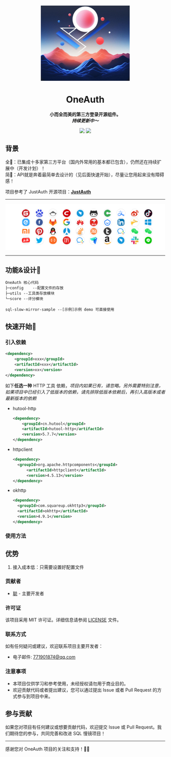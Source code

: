 <p align="center">
    <a href="" target="_blank">
      <img src="./docs/img/icon.png" width="280" />
    </a>
</p>
<h1 align="center">OneAuth</h1>
<p align="center"><strong>小而全而美的第三方登录开源组件。<br><em>持续更新中～</em></strong></p>
<div align="center">
    <a href=""><img src="https://img.shields.io/badge/github-项目地址-yellow.svg?style=plasticr"></a>
    <a href=""><img src="https://img.shields.io/badge/前端-项目地址-blueviolet.svg?style=plasticr"></a>
</div>



## 背景

全🌱：已集成十多家第三方平台（国内外常用的基本都已包含），仍然还在持续扩展中（开发计划）！ </br>
简🚀：API就是奔着最简单去设计的（见后面快速开始），尽量让您用起来没有障碍感！



项目参考了 JustAuth 开源项目：**[JustAuth](https://github.com/justauth/JustAuth)**

-------------------------------------------------------------------------------
<p align="center">
<img src='./docs/img/product.png' alt='star'></img>
</p>

-------------------------------------------------------------------------------

## 功能&设计🚀


```txt
OneAuth 核心代码
├─config	--配置文件的存放
├─utils	--工具类存放模块
└─score	--评分模块

sql-slow-mirror-sample --[示例]示例 demo 可直接使用
```

## 快速开始🌈

### 引入依赖
```xml
<dependency>
    <groupId>xxx</groupId>
    <artifactId>xxx</artifactId>
    <version>xx</version>
</dependency>
```

如下**任选一种** HTTP 工具 依赖，_项目内如果已有，请忽略。另外需要特别注意，如果项目中已经引入了低版本的依赖，请先排除低版本依赖后，再引入高版本或者最新版本的依赖_

- hutool-http

  ```xml
  <dependency>
      <groupId>cn.hutool</groupId>
      <artifactId>hutool-http</artifactId>
      <version>5.7.7</version>
  </dependency>
  ```

- httpclient

  ```xml
  <dependency>
  	<groupId>org.apache.httpcomponents</groupId>
    	<artifactId>httpclient</artifactId>
    	<version>4.5.13</version>
  </dependency>
  ```

- okhttp

  ```xml
  <dependency>
    <groupId>com.squareup.okhttp3</groupId>
    <artifactId>okhttp</artifactId>
    <version>4.9.1</version>
  </dependency>
  ```



### 使用方法



## 优势

1. 接入成本低：只需要设置好配置文件

### 贡献者

- [聪](https://github.com/lhccong) - 主要开发者

### 许可证

该项目采用 MIT 许可证。详细信息请参阅 [LICENSE](LICENSE) 文件。

### 联系方式

如有任何疑问或建议，欢迎联系项目主要开发者：

- 电子邮件: 771901874@qq.com

### 注意事项

- 本项目仅供学习和参考使用，未经授权请勿用于商业目的。
- 欢迎贡献代码或者提出建议，您可以通过提出 Issue 或者 Pull Request 的方式参与到项目中来。

## 参与贡献

如果您对项目有任何建议或想要贡献代码，欢迎提交 Issue 或 Pull Request。我们期待您的参与，共同完善和改进 SQL 慢镜项目！

---

感谢您对 OneAuth 项目的关注和支持！🕵️‍♀️